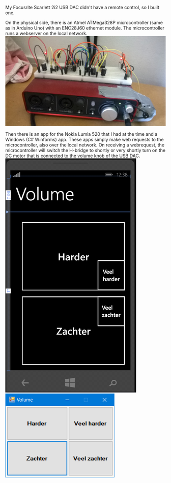 My Focusrite Scarlett 2i2 USB DAC didn't have a remote control, so I built one.

On the physical side, there is an Atmel ATMega328P microcontroller (same as in Arduino Uno) with an ENC28J60 ethernet module. The microcontroller runs a webserver on the local network.
![Board on top of the DAC](img/device.jpg)

Then there is an app for the Nokia Lumia 520 that I had at the time and a Windows (C# Winforms) app. These apps simply make web requests to the microcontroller, also over the local network. On receiving a webrequest, the microcontroller will switch the H-bridge to shortly or very shortly turn on the DC motor that is connected to the volume knob of the USB DAC.
![WP8 app](img/phone.PNG)
![Winforms app](img/pc.PNG)